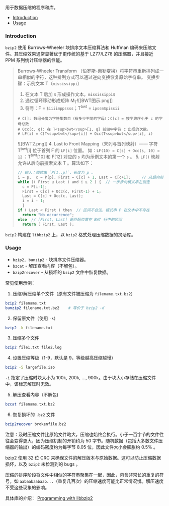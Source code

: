 用于数据压缩的程序和库。
- [Introduction](#introduction)
- [Usage](#usage)

### Introduction
`bzip2` 使用 Burrows-Wheeler 块排序文本压缩算法和 Huffman 编码来压缩文件。其压缩效果通常显著优于更传统的基于 LZ77/LZ78 的压缩器，并且接近 PPM 系列统计压缩器的性能。

> Burrows-Wheeler Transform （伯罗斯-惠勒变换）将字符串重新排列成一串相似的字符，这种排列方式可以通过逆向变换恢复原始字符串。
> 变换步骤：示例文本 T（`mississippi`）
> 1. 在文本 T 后加 `$` 形成操作文本。`mississippi$`
> 2. 通过循环移动形成矩阵 M<sub>T</sub>![[BWT图示.png]]
>3. 符号：F = `$iiiimppssss`；T<sup>bwt</sup> = `ipssm$pissii`
>```
># C[]: 数组长度为字符集数目（有多少不同的字母）；C[c] = 按字典序小于 c 的字母总数
># Occ(c, q): 在 T<sup>bwt</sup>[1, q] 前缀中字符 c 出现的次数。
># LF(i) = C[T<sup>bwt</sup>[i]] + Occ(T<sup>bwt</sup>[i], i)
>```
>![[BWT2.png]]
>4. Last to Front Mapping（末列与首列映射）—— 字符 T<sup>bwt</sup>[i] 位于首列 F 的 `LF[i]` 位置。
>如：`LF(10) = C[s] + Occ(s, 10) = 12` ；T<sup>bwt</sup>[10] 和 F[12] 对应的 `s` 均为示例文本的第一个 `s` 。
>5. `LF()` 映射允许从后向前搜索文本 T 。算法如下：
>```c
>// 输入：模式串 `P[1..p]`，长度为 p 。
>i = p,  c = P[p], First = C[c] + 1, Last = C[c+1];     // 从后向前，处理字符 P[p] ，其在首列中出现的位置为 [First, Last] 。
>while (( First ≤ Last ) and i ≥ 2 ) {  // 一步步向模式串左侧走
>   c = P[i-1];
>   First = C[c] + Occ(c, First-1) + 1;
>   Last = C[c] + Occ(c, Last);
>   i = i - 1;
>   }
> if ( Last < First ) then  // 区间不合法，模式串 P 在文本中不存在
>   return "No occurrence";
> else  // [First, Last] 是匹配位置在 BWT 行中的区间
>   return ( First, Last );
>```


`bzip2` 构建在 `libbzip2` 上，以 `bzip2` 格式处理压缩数据的灵活库。


### Usage
- `bzip2, bunzip2` - 块排序文件压缩器。
- `bzcat` - 解压查看内容（不解包）。
- `bzip2recover` - 从损坏的 `bzip2` 文件中恢复数据。

常见使用示例：
1. 压缩/解压缩单个文件（原有文件被压缩为 `filename.txt.bz2`）
```bash
bzip2 filename.txt
bunzip2 filename.txt.bz2    # 等价于 bzip2 -d 
```

2. 保留原文件（使用 `-k`）
```bash
bzip2 -k filename.txt
```

3. 压缩多个文件
```bash
bzip2 file1.txt file2.log
```

4. 设置压缩等级（1-9，默认是 9，等级越高压缩越慢）
```bash
bzip2 -5 largefile.iso
```
`-i` 指定了压缩时块大小为 100k, 200k, ..., 900k。由于块大小存储在压缩文件中，该标志解压时无效。

5. 解压查看内容（不解包)
```bash
bzcat filename.txt.bz2
```

6. 恢复损坏的 `.bz2` 文件
```bash
bzip2recover brokenfile.bz2
```

注意：及时压缩文件比原始文件略大，压缩也始终会执行。小于一百字节的文件往往会变得更大，因为压缩机制的开销约为 50 字节。随机数据（包括大多数文件压缩器的输出）的编码密度约为每字节 8.05 位，因此文件大小会膨胀约 0.5% 。

bzip2 使用 32 位 CRC 来确保文件的解压版本与原始数据。这可以防止压缩数据损坏，以及 `bzip2` 未检测到的 bugs 。 

压缩的排序阶段将文件中相似的字符串聚集在一起，因此，包含非常长的重复的符号，如 `aabaabaabaab...`（重复几百次）的压缩速度可能比正常情况慢。解压速度不受这些现象的影响。

具体库的介绍：
[Programming with libbzip2](https://sourceware.org/bzip2/manual/manual.html#:~:text=3.-,Programming%20with%20libbzip2,-Table%20of%20Contents)